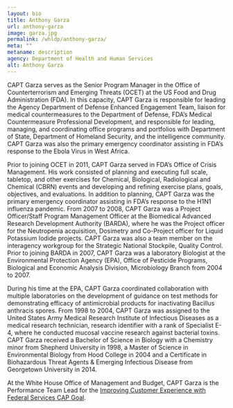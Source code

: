 ```yaml
---
layout: bio
title: Anthony Garza
url: anthony-garza
image: garza.jpg
permalink: /whldp/anthony-garza/
meta: ""
metaname: description
agency: Department of Health and Human Services
alt: Anthony Garza
---
```


CAPT Garza serves as the Senior Program Manager in the Office of Counterterrorism and Emerging Threats (OCET) at the US Food and Drug Administration (FDA). In this capacity, CAPT Garza is responsible for leading the Agency Department of Defense Enhanced Engagement Team, liaison for medical countermeasures to the Department of Defense, FDA’s Medical Countermeasure Professional Development, and responsible for leading, managing, and coordinating office programs and portfolios with Department of State, Department of Homeland Security, and the intelligence community. CAPT Garza was also the primary emergency coordinator assisting in FDA’s response to the Ebola Virus in West Africa.

Prior to joining OCET in 2011, CAPT Garza served in FDA’s Office of Crisis Management. His work consisted of planning and executing full scale, tabletop, and other exercises for Chemical, Biological, Radiological and Chemical (CBRN) events and developing and refining exercise plans, goals, objectives, and evaluations. In addition to planning, CAPT Garza was the primary emergency coordinator assisting in FDA’s response to the H1N1 influenza pandemic. From 2007 to 2008, CAPT Garza was a Project Officer/Staff Program Management Officer at the Biomedical Advanced Research Development Authority (BARDA), where he was the Project officer for the Neutropenia acquisition, Dosimetry and Co-Project officer for Liquid Potassium Iodide projects. CAPT Garza was also a team member on the interagency workgroup for the Strategic National Stockpile, Quality Control. Prior to joining BARDA in 2007, CAPT Garza was a laboratory Biologist at the Environmental Protection Agency (EPA), Office of Pesticide Programs, Biological and Economic Analysis Division, Microbiology Branch from 2004 to 2007.

During his time at the EPA, CAPT Garza coordinated collaboration with multiple laboratories on the development of guidance on test methods for demonstrating efficacy of antimicrobial products for inactivating Bacillus anthracis spores. From 1998 to 2004, CAPT Garza was assigned to the United States Army Medical Research Institute of Infectious Diseases as a medical research technician, research identifier with a rank of Specialist E-4, where he conducted mucosal vaccine research against bacterial toxins. CAPT Garza received a Bachelor of Science in Biology with a Chemistry minor from Shepherd University in 1998, a Master of Science in Environmental Biology from Hood College in 2004 and a Certificate in Biohazardous Threat Agents &amp; Emerging Infectious Disease from Georgetown University in 2014.

At the White House Office of Management and Budget, CAPT Garza is the Performance Team Lead for the [Improving Customer Experience with Federal Services CAP Goal](https://www.performance.gov/CAP/cx/).
